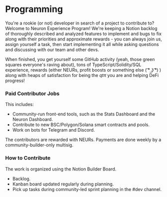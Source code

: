 # Programming



You're a rookie \(or not\) developer in search of a project to contribute to? Welcome to Neuron Experience Program! We're keeping a Notion backlog of thoroughly described and analyzed features to implement and bugs to fix along with their priorities and approximate rewards - you can always join us, assign yourself a task, then start implementing it all while asking questions and discussing with our team and other devs.

When finished, you get yourself some GitHub activity \(yeah, those green squares everyone's raving about\), tons of TypeScript/Solidity/SQL experience, rewards \(either NEURs, profit boosts or something else \( ͡° ͜ʖ ͡°\) \) along with heaps of satisfaction for being the $qt\pi$ you are and helping DeFi progress!

### Paid Contributor Jobs

This includes:

* Community-run front-end tools, such as the Stats Dashboard and the Neuron Dashboard.
* Contribute to new BSC/Polygon/Solana smart contracts and pools.
* Work on bots for Telegram and Discord.

The contributors are rewarded with NEURs. Payments are done weekly by a community-builder-only multisig.

### How to Contribute

The work is organized using the Notion Builder Board.

* Backlog.
* Kanban board updated regularly during planning.
* Pick up tasks during community-led sprint planning in the \#dev channel.

